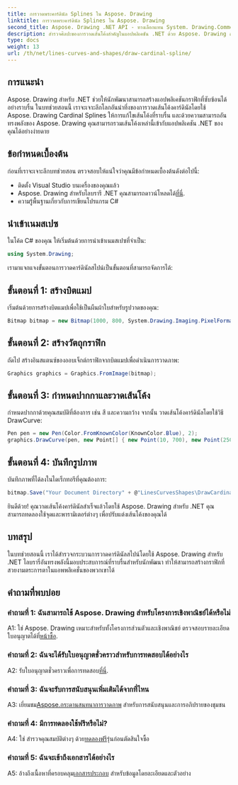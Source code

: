 ```yaml
---
title: การวาดพระคาร์ดินัล Splines ใน Aspose. Drawing
linktitle: การวาดพระคาร์ดินัล Splines ใน Aspose. Drawing
second_title: Aspose. Drawing .NET API - ทางเลือกแทน System. Drawing.Common
description: สำรวจศิลปะของการวาดเส้นโค้งสำคัญในแอปพลิเคชัน .NET ด้วย Aspose. Drawing สร้างเส้นโค้งเรียบเนียนได้อย่างง่ายดาย
type: docs
weight: 13
url: /th/net/lines-curves-and-shapes/draw-cardinal-spline/
---
```

## การแนะนำ

Aspose. Drawing สำหรับ .NET ช่วยให้นักพัฒนาสามารถสร้างแอปพลิเคชันกราฟิกที่ซับซ้อนได้อย่างราบรื่น ในบทช่วยสอนนี้ เราจะเจาะลึกโลกอันน่าทึ่งของการวาดเส้นโค้งคาร์ดินัลโดยใช้ Aspose. Drawing Cardinal Splines ให้การแก้ไขเส้นโค้งที่ราบรื่น และด้วยความสามารถอันทรงพลังของ Aspose. Drawing คุณสามารถรวมเส้นโค้งเหล่านี้เข้ากับแอปพลิเคชัน .NET ของคุณได้อย่างง่ายดาย

## ข้อกำหนดเบื้องต้น

ก่อนที่เราจะเจาะลึกบทช่วยสอน ตรวจสอบให้แน่ใจว่าคุณมีข้อกำหนดเบื้องต้นดังต่อไปนี้:

- ติดตั้ง Visual Studio บนเครื่องของคุณแล้ว
-  Aspose. Drawing สำหรับไลบรารี .NET คุณสามารถดาวน์โหลดได้[ที่นี่](https://releases.aspose.com/drawing/net/).
- ความรู้พื้นฐานเกี่ยวกับการเขียนโปรแกรม C#

## นำเข้าเนมสเปซ

ในโค้ด C# ของคุณ ให้เริ่มต้นด้วยการนำเข้าเนมสเปซที่จำเป็น:

```csharp
using System.Drawing;
```

เรามาแจกแจงขั้นตอนการวาดคาร์ดินัลสไปน์เป็นขั้นตอนที่สามารถจัดการได้:

## ขั้นตอนที่ 1: สร้างบิตแมป

เริ่มต้นด้วยการสร้างบิตแมปเพื่อใช้เป็นผืนผ้าใบสำหรับรูปวาดของคุณ:

```csharp
Bitmap bitmap = new Bitmap(1000, 800, System.Drawing.Imaging.PixelFormat.Format32bppPArgb);
```

## ขั้นตอนที่ 2: สร้างวัตถุกราฟิก

ถัดไป สร้างอินสแตนซ์ของออบเจ็กต์กราฟิกจากบิตแมปเพื่อดำเนินการวาดภาพ:

```csharp
Graphics graphics = Graphics.FromImage(bitmap);
```

## ขั้นตอนที่ 3: กำหนดปากกาและวาดเส้นโค้ง

กำหนดปากกาด้วยคุณสมบัติที่ต้องการ เช่น สี และความกว้าง จากนั้น วาดเส้นโค้งคาร์ดินัลโดยใช้วิธี DrawCurve:

```csharp
Pen pen = new Pen(Color.FromKnownColor(KnownColor.Blue), 2);
graphics.DrawCurve(pen, new Point[] { new Point(10, 700), new Point(250, 500), new Point(500, 10), new Point(750, 500), new Point(990, 700) });
```

## ขั้นตอนที่ 4: บันทึกรูปภาพ

บันทึกภาพที่ได้ลงในไดเร็กทอรีที่คุณต้องการ:

```csharp
bitmap.Save("Your Document Directory" + @"LinesCurvesShapes\DrawCardinalSpline_out.png");
```

ยินดีด้วย! คุณวาดเส้นโค้งคาร์ดินัลสำเร็จแล้วโดยใช้ Aspose. Drawing สำหรับ .NET คุณสามารถทดลองใช้จุดและพารามิเตอร์ต่างๆ เพื่อปรับแต่งเส้นโค้งของคุณได้

## บทสรุป

ในบทช่วยสอนนี้ เราได้สำรวจกระบวนการวาดคาร์ดินัลสไปน์โดยใช้ Aspose. Drawing สำหรับ .NET ไลบรารี่อันทรงพลังนี้มอบประสบการณ์ที่ราบรื่นสำหรับนักพัฒนา ทำให้สามารถสร้างกราฟิกที่สวยงามตระการตาในแอพพลิเคชั่นของพวกเขาได้

## คำถามที่พบบ่อย

### คำถามที่ 1: ฉันสามารถใช้ Aspose. Drawing สำหรับโครงการเชิงพาณิชย์ได้หรือไม่

 A1: ใช่ Aspose. Drawing เหมาะสำหรับทั้งโครงการส่วนตัวและเชิงพาณิชย์ ตรวจสอบรายละเอียดใบอนุญาตได้ที่[หน้าซื้อ](https://purchase.aspose.com/buy).

### คำถามที่ 2: ฉันจะได้รับใบอนุญาตชั่วคราวสำหรับการทดสอบได้อย่างไร

 A2: รับใบอนุญาตชั่วคราวเพื่อการทดสอบ[ที่นี่](https://purchase.aspose.com/temporary-license/).

### คำถามที่ 3: ฉันจะรับการสนับสนุนเพิ่มเติมได้จากที่ไหน

 A3: เยี่ยมชม[Aspose.กระดานสนทนาการวาดภาพ](https://forum.aspose.com/c/diagram/17) สำหรับการสนับสนุนและการอภิปรายของชุมชน

### คำถามที่ 4: มีการทดลองใช้ฟรีหรือไม่?

 A4: ใช่ สำรวจคุณสมบัติต่างๆ ด้วย[ทดลองฟรี](https://releases.aspose.com/)รุ่นก่อนตัดสินใจซื้อ

### คำถามที่ 5: ฉันจะเข้าถึงเอกสารได้อย่างไร

 A5: อ้างถึงเนื้อหาที่ครอบคลุม[เอกสารประกอบ](https://reference.aspose.com/drawing/net/) สำหรับข้อมูลโดยละเอียดและตัวอย่าง